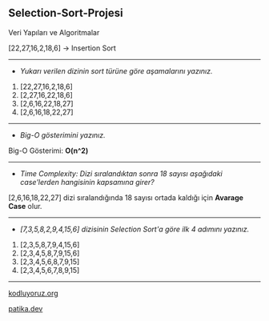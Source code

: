 ## Selection-Sort-Projesi
Veri Yapıları ve Algoritmalar


[22,27,16,2,18,6] -> Insertion Sort

___

* _Yukarı verilen dizinin sort türüne göre aşamalarını yazınız._

1. [22,27,16,2,18,6]  
2. [2,27,16,22,18,6]
3. [2,6,16,22,18,27]
4. [2,6,16,18,22,27] 
___

* _Big-O gösterimini yazınız._

Big-O Gösterimi: **O(n^2)**

___

* _Time Complexity: Dizi sıralandıktan sonra 18 sayısı aşağıdaki case'lerden hangisinin kapsamına girer?_

[2,6,16,18,22,27] dizi sıralandığında 18 sayısı ortada kaldığı için **Avarage Case** olur.

___

* _[7,3,5,8,2,9,4,15,6] dizisinin Selection Sort'a göre ilk 4 adımını yazınız._


1. [2,3,5,8,7,9,4,15,6]
2. [2,3,4,5,8,7,9,15,6]
3. [2,3,4,5,6,8,7,9,15]
4. [2,3,4,5,6,7,8,9,15]


___


[kodluyoruz.org](https://kodluyoruz.org/tr/kodluyoruz/)

[patika.dev](https://www.patika.dev/tr)